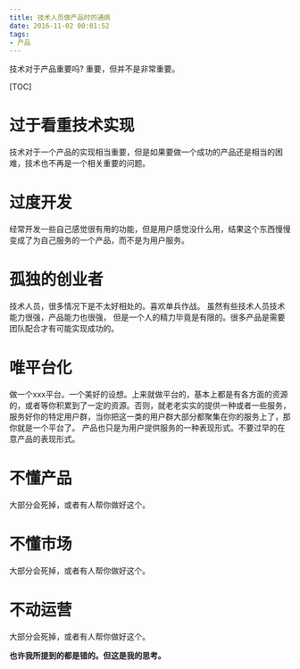 ```yaml
---
title: 技术人员做产品时的通病
date: 2016-11-02 00:01:52
tags: 
- 产品
---
```


技术对于产品重要吗? 重要，但并不是非常重要。
<!--more-->
[TOC]

# 过于看重技术实现
技术对于一个产品的实现相当重要，但是如果要做一个成功的产品还是相当的困难，技术也不再是一个相关重要的问题。

# 过度开发
经常开发一些自己感觉很有用的功能，但是用户感觉没什么用，结果这个东西慢慢变成了为自己服务的一个产品，而不是为用户服务。

# 孤独的创业者
技术人员，很多情况下是不太好相处的。喜欢单兵作战。
虽然有些技术人员技术能力很强，产品能力也很强， 但是一个人的精力毕竟是有限的。很多产品是需要团队配合才有可能实现成功的。

# 唯平台化
做一个xxx平台。一个美好的设想。上来就做平台的，基本上都是有各方面的资源的，或者等你积累到了一定的资源。否则，就老老实实的提供一种或者一些服务，服务好你的特定用户群，当你把这一类的用户群大部分都聚集在你的服务上了，那你就是一个平台了。
产品也只是为用户提供服务的一种表现形式。不要过早的在意产品的表现形式。

# 不懂产品
大部分会死掉，或者有人帮你做好这个。

# 不懂市场
大部分会死掉，或者有人帮你做好这个。

# 不动运营
大部分会死掉，或者有人帮你做好这个。

**也许我所提到的都是错的。但这是我的思考。**